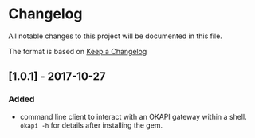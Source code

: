 # Changelog
All notable changes to this project will be documented in this file.

The format is based on [Keep a Changelog](http://keepachangelog.com/en/1.0.0/)

## [1.0.1] - 2017-10-27

### Added
- command line client to interact with an OKAPI gateway within a
  shell. `okapi -h` for details after installing the gem.
